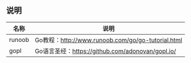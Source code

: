 ## 说明

|名称           |说明                       |
|---------------|---------------------------|
|runoob         |Go教程：http://www.runoob.com/go/go-tutorial.html|
|gopl           |Go语言圣经：https://github.com/adonovan/gopl.io/|


